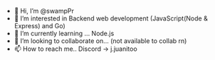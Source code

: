 - 👋 Hi, I’m @swampPr
- 👀 I’m interested in Backend web development (JavaScript(Node & Express) and Go)
- 🌱 I’m currently learning ... Node.js
- 💞️ I’m looking to collaborate on... (not available to collab rn)
- 📫 How to reach me.. Discord -> j.juanitoo

<!---
codi-ng/codi-ng is a ✨ special ✨ repository because its `README.md` (this file) appears on your GitHub profile.
You can click the Preview link to take a look at your changes.
--->
